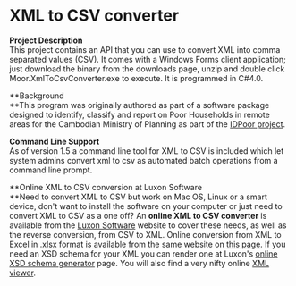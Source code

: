 # XML to CSV converter
<div class="wikidoc">

**Project Description**  
This project contains an API that you can use to convert XML into comma separated values (CSV). It comes with a Windows Forms client application; just download the binary from the downloads page, unzip and double click Moor.XmlToCsvConverter.exe to execute. It is programmed in C#4.0.

**Background  
**This program was originally authored as part of a software package designed to identify, classify and report on Poor Households in remote areas for the Cambodian Ministry of Planning as part of the [IDPoor project](http://www.mop.gov.kh/Projects/IDPoor/tabid/154/Default.aspx "IDPoor Project ").

**Command Line Support**  
As of version 1.5 a command line tool for XML to CSV is included which let system admins convert xml to csv as automated batch operations from a command line prompt.

**Online XML to CSV conversion at Luxon Software  
**Need to convert XML to CSV but work on Mac OS, Linux or a smart device, don't want to install the software on your computer or just need to convert XML to CSV as a one off? An **online XML to CSV converter** is available from the [Luxon Software](http://www.luxonsoftware.com/ "Luxon Online XML to CSV Converter") website to cover these needs, as well as the reverse conversion, from CSV to XML. Online conversion from XML to Excel in .xlsx format is available from the same website on [this page](http://www.luxonsoftware.com/opensource/xmltoexcel "Online XML to Excel converter "). If you need an XSD schema for your XML you can render one at Luxon's [online XSD schema generator](http://www.luxonsoftware.com/converter/xmltoxsd) page. You will also find a very nifty online [XML viewer](http://www.luxonsoftware.com/xmlviewer "Online XML viewer and visualizer").

</div>
